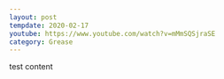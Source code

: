 ```yaml
---
layout: post
tempdate: 2020-02-17
youtube: https://www.youtube.com/watch?v=mMmSQSjraSE
category: Grease
---
```

test content